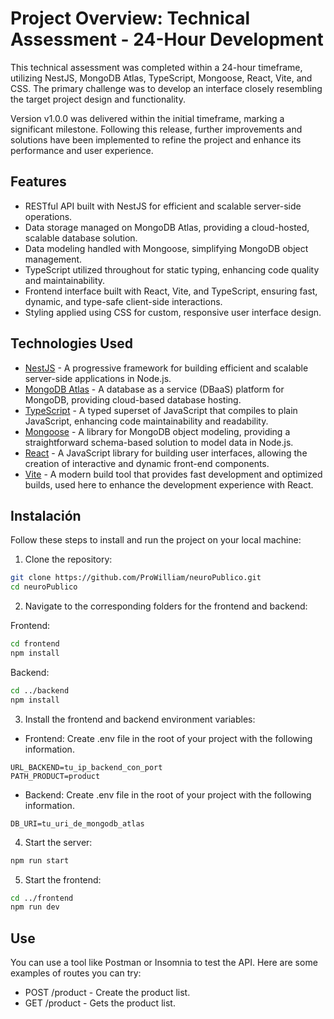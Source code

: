 # Project Overview: Technical Assessment - 24-Hour Development

This technical assessment was completed within a 24-hour timeframe, utilizing NestJS, MongoDB Atlas, TypeScript, Mongoose, React, Vite, and CSS. The primary challenge was to develop an interface closely resembling the target project design and functionality.

Version v1.0.0 was delivered within the initial timeframe, marking a significant milestone. Following this release, further improvements and solutions have been implemented to refine the project and enhance its performance and user experience.


## Features

- RESTful API built with NestJS for efficient and scalable server-side operations.
- Data storage managed on MongoDB Atlas, providing a cloud-hosted, scalable database solution.
- Data modeling handled with Mongoose, simplifying MongoDB object management.
- TypeScript utilized throughout for static typing, enhancing code quality and maintainability.
- Frontend interface built with React, Vite, and TypeScript, ensuring fast, dynamic, and type-safe client-side interactions.
- Styling applied using CSS for custom, responsive user interface design.


## Technologies Used

- [NestJS](https://nestjs.com/) - A progressive framework for building efficient and scalable server-side applications in Node.js.
- [MongoDB Atlas](https://www.mongodb.com/cloud/atlas) - A database as a service (DBaaS) platform for MongoDB, providing cloud-based database hosting.
- [TypeScript](https://www.typescriptlang.org/) - A typed superset of JavaScript that compiles to plain JavaScript, enhancing code maintainability and readability.
- [Mongoose](https://mongoosejs.com/) - A library for MongoDB object modeling, providing a straightforward schema-based solution to model data in Node.js.
- [React](https://react.dev/) - A JavaScript library for building user interfaces, allowing the creation of interactive and dynamic front-end components.
- [Vite](https://vite.dev/) - A modern build tool that provides fast development and optimized builds, used here to enhance the development experience with React.


## Instalación

Follow these steps to install and run the project on your local machine:

1. Clone the repository:
   
```bash
git clone https://github.com/ProWilliam/neuroPublico.git
cd neuroPublico
```

2. Navigate to the corresponding folders for the frontend and backend:

Frontend:
```bash
cd frontend
npm install
```

Backend:
```bash
cd ../backend
npm install
```

3. Install the frontend and backend environment variables:

- Frontend:
  Create .env file in the root of your project with the following information.
```env
URL_BACKEND=tu_ip_backend_con_port
PATH_PRODUCT=product
```

- Backend:
  Create .env file in the root of your project with the following information.
```env
DB_URI=tu_uri_de_mongodb_atlas
```

4. Start the server:
```bash
npm run start
```

5. Start the frontend:
```bash
cd ../frontend
npm run dev
```

## Use
You can use a tool like Postman or Insomnia to test the API. Here are some examples of routes you can try:

- POST /product - Create the product list.
- GET /product - Gets the product list.
